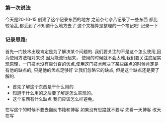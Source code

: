 
### 第一次说法
  今天是20-10-15 创建了这个记录东西的地方 之前杂七杂八记录了一些东西 都比较凌乱,都丢到了不知道什么地方去了 这个文档算是整理的一个笔记吧! 记录一下
  
### 记录思路:
   首先一门技术出现肯定是为了解决某个问题的. 我们要关注的不是这个怎么使用,因为使用方法相对来说 因为能流行起来，
   使用的时候就不会太难,我们要关注底层实现原理，一门技术没有百分百的优点,使用这门技术解决了某些痛点的时候肯定是有他的缺点的,
   只是他的优点足够好 让我们忽略它的缺点, 但是这个缺点还是要了解的.
   * 首先了解这个东西是干什么用的.
   * 知道干什么用的之后要了解是怎么实现的。
   * 这个东西有什么缺点 我们应该怎么样避免。
  
  在写这个的时候不要去翻阅书籍和博客 如果没有思路就不要写 先看一天博客 改天在写 